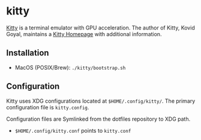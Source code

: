 # kitty

[Kitty](https://github.com/kovidgoyal/kitty) is a terminal emulator with GPU acceleration. The author of Kitty, Kovid Goyal, maintains a [Kitty Homepage](https://sw.kovidgoyal.net/kitty/) with additional information.

## Installation

  - MacOS (POSIX/Brew): `./kitty/bootstrap.sh`

## Configuration

Kitty uses XDG configurations located at `$HOME/.config/kitty/`. The primary configuration file is `kitty.config`.

Configuration files are Symlinked from the dotfiles repository to XDG path.

  - `$HOME/.config/kitty.conf` points to `kitty.conf`

